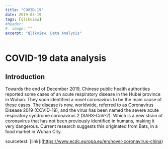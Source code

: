 ```yaml
---
title: "COVID-19"
date: 2019-03-19
tags: [qlikview]
#header:
#  image: ""
excerpt: "Qlikview, Data Analysis"
---
```


# COVID-19 data analysis

## Introduction
Towards the end of December 2019, Chinese public health authorities reported some cases of an acute respiratory disease in the Hubei province in Wuhan. They soon identified a novel coronavirus to be the main cause of these cases. The disease is now, worldwide, referred to as Coronavirus Disease 2019 (COVID-19), and the virus has been named the severe acute respiratory syndrome coronavirus 2 (SARS-CoV-2). Which is a new strain of coronavirus that has not been previously identified in humans, making it very dangerous. Current research suggests this originated from Bats, in a food market in Wuhan City.

sourcetest:
[link]:(https://www.ecdc.europa.eu/en/novel-coronavirus-china)
